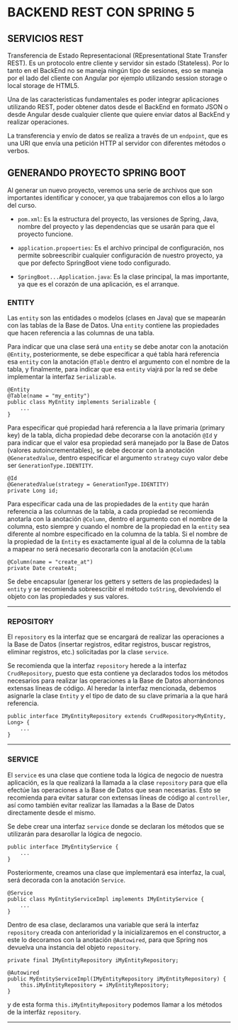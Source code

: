 # BACKEND REST CON SPRING 5

## SERVICIOS REST

Transferencia de Estado Representacional (REpresentational State Transfer REST). Es un protocolo entre cliente y servidor sin estado (Stateless). Por lo tanto en el BackEnd no se maneja ningún tipo de sesiones, eso se maneja por el lado del cliente con Angular por ejemplo utilizando session storage o local storage de HTML5.

Una de las caracteristicas fundamentales es poder integrar aplicaciones utilizando REST, poder obtener datos desde el BackEnd en formato JSON o desde Angular desde cualquier cliente que quiere enviar datos al BackEnd y realizar operaciones.

La transferencia y envío de datos se realiza a través de un `endpoint`, que es una URI que envía una petición HTTP al servidor con diferentes métodos o verbos.

## GENERANDO PROYECTO SPRING BOOT

Al generar un nuevo proyecto, veremos una serie de archivos que son importantes identificar y conocer, ya que trabajaremos con ellos a lo largo del curso.

* `pom.xml`: Es la estructura del proyecto, las versiones de Spring, Java, nombre del proyecto y las dependencias que se usarán para que el proyecto funcione.

* `application.propoerties`: Es el archivo principal de configuración, nos permite sobreescribir cualquier configuración de nuestro proyecto, ya que por defecto SpringBoot viene todo configurado.

* `SpringBoot...Application.java`: Es la clase principal, la mas importante, ya que es el corazón de una aplicación, es el arranque.

### ENTITY

Las `entity` son las entidades o modelos (clases en Java) que se mapearán con las tablas de la Base de Datos. Una `entity` contiene las propiedades que hacen referencia a las columnas de una tabla.

Para indicar que una clase será una `entity` se debe anotar con la anotación `@Entity`, posteriormente, se debe especificar a qué tabla hará referencia esa `entity` con la anotación `@Table` dentro el argumento con el nombre de la tabla, y finalmente, para indicar que esa `entity` viajrá por la red se debe implementar la interfaz `Serializable`.

    @Entity
    @Table(name = "my_entity")
    public class MyEntity implements Serializable {
        ...
    }

Para especificar qué propiedad hará referencia a la llave primaria (primary key) de la tabla, dicha propiedad debe decorarse con la anotación `@Id` y para indicar que el valor esa propiedad será manejado por la Base de Datos (valores autoincrementables), se debe decorar con la anotación `@GeneratedValue`, dentro especificar el argumento `strategy` cuyo valor debe ser `GenerationType.IDENTITY`.

    @Id
    @GeneratedValue(strategy = GenerationType.IDENTITY)
    private Long id;

Para especificar cada una de las propiedades de la `entity` que harán referencia a las columnas de la tabla, a cada propiedad se recomienda anotarla con la anotación `@Column`, dentro el argumento con el nombre de la columna, esto siempre y cuando el nombre de la propiedad en la `entity` sea diferente al nombre especificado en la columna de la tabla. Si el nombre de la propiedad de la `Entity` es exactamente igual al de la columna de la tabla a mapear no será necesario decorarla con la anotación `@Column`

    @Column(name = "create_at")
    private Date createAt;

Se debe encapsular (generar los getters y setters de las propiedades) la `entity` y se recomienda sobreescribir el método `toString`, devolviendo el objeto con las propiedades y sus valores.

<hr>

### REPOSITORY

El `repository` es la interfaz que se encargará de realizar las operaciones a la Base de Datos (insertar registros, editar registros, buscar registros, eliminar registros, etc.) solicitadas por la clase `service`.

Se recomienda que la interfaz `repository` herede a la interfaz `CrudRepository`, puesto que esta contiene ya declarados todos los métodos necesarios para realizar las operaciones a la Base de Datos ahorrándonos extensas líneas de código. Al heredar la interfaz mencionada, debemos asignarle la clase `Entity` y el tipo de dato de su clave primaria a la que hará referencia.

    public interface IMyEntityRepository extends CrudRepository<MyEntity, Long> {
        ...
    }

<hr>

### SERVICE

El `service` es una clase que contiene toda la lógica de negocio de nuestra aplicación, es la que realizará la llamada a la clase `repository` para que ella efectúe las operaciones a la Base de Datos que sean necesarias. Esto se recomienda para evitar saturar con extensas líneas de código al `controller`, así como también evitar realizar las llamadas a la Base de Datos directamente desde el mismo.

Se debe crear una interfaz `service` donde se declaran los métodos que se utilizarán para desarollar la lógica de negocio.

    public interface IMyEntityService {
        ...
    }

Posteriormente, creamos una clase que implementará esa interfaz, la cual, será decorada con la anotación `Service`.

    @Service
    public class MyEntityServiceImpl implements IMyEntityService {
        ...
    }

Dentro de esa clase, declaramos una variable que será la interfaz `repository` creada con anterioridad y la inicializaremos en el constructor, a este lo decoramos con la anotación `@Autowired`, para que Spring nos devuelva una instancia del objeto `repository`.

    private final IMyEntityRepository iMyEntityRepository;

    @Autowired
    public MyEntityServiceImpl(IMyEntityRepository iMyEntityRepository) {
        this.iMyEntityRepository = iMyEntityRepository;
    }

y de esta forma `this.iMyEntityRepository` podemos llamar a los métodos de la interfáz `repository`.

<hr>